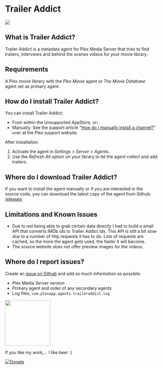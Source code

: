 Trailer Addict
==============
<img src="https://img.shields.io/github/release/piplongrun/TrailerAddict.bundle.png?style=flat-square">

What is Trailer Addict?
-----------------------
Trailer Addict is a metadata agent for Plex Media Server that tries to find trailers, interviews and behind the scenes videos for your movie library.

Requirements
------------
A Plex movie library with the _Plex Movie_ agent or _The Movie Database_ agent set as primary agent.

How do I install Trailer Addict?
--------------------------------
You can install Trailer Addict:

 - From within the Unsupported AppStore, or:
 - Manually: See the support article "[How do I manually install a channel?](https://support.plex.tv/hc/en-us/articles/201187656-How-do-I-manually-install-a-channel-)" over at the Plex support website.

After installation:

1. Activate the agent in *Settings* > *Server* > *Agents*.
2. Use the *Refresh All* option on your library to let the agent collect and add trailers.

Where do I download Trailer Addict?
-----------------------------------
If you want to install the agent manually or if you are interested in the source code, you can download the latest copy of the agent from Github: [releases](https://github.com/piplongrun/TrailerAddict.bundle/releases)

Limitations and Known Issues
----------------------------
 - Due to not being able to grab certain data directly I had to build a small API that converts IMDb ids to Trailer Addict ids. This API is still a bit slow due to a number of http requests it has to do. Lots of requests are cached, so the more the agent gets used, the faster it will become.
 - The source website does not offer preview images for the videos.

Where do I report issues?
-------------------------
Create an [issue on Github](https://github.com/piplongrun/TrailerAddict.bundle/issues) and add as much information as possible:
 - Plex Media Server version
 - Primary agent and order of any secondary agents
 - Log files, `com.plexapp.agents.traileraddict.log`

<img src="https://raw.githubusercontent.com/piplongrun/TrailerAddict.bundle/master/Contents/Resources/icon-default.jpg" width="150">

If you like my work,... I like beer :)

[![Donate](https://www.paypalobjects.com/en_US/i/btn/btn_donate_LG.gif)](https://www.paypal.com/cgi-bin/webscr?cmd=_s-xclick&hosted_button_id=3PYFHYXLR77S4)
